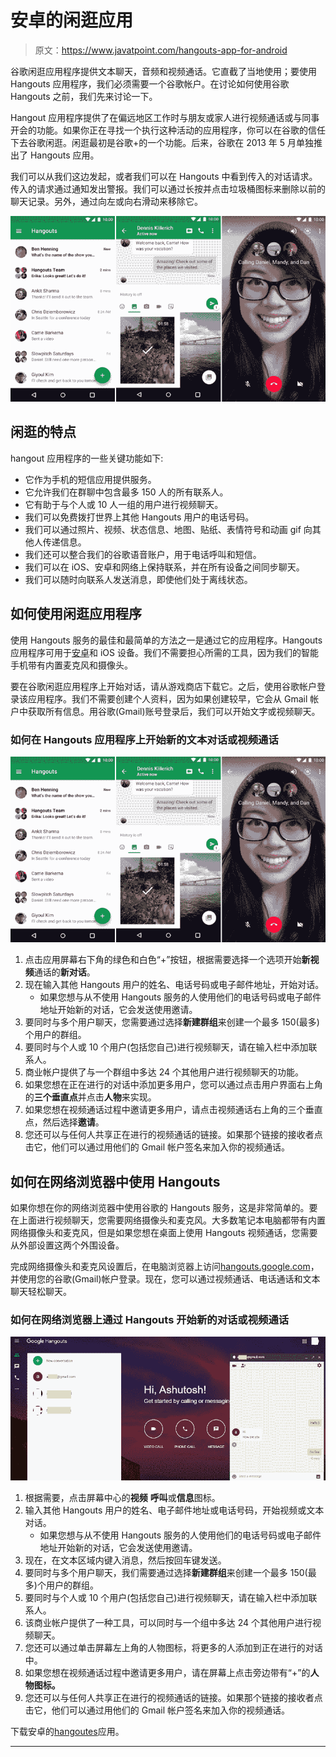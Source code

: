# 安卓的闲逛应用

> 原文：<https://www.javatpoint.com/hangouts-app-for-android>

谷歌闲逛应用程序提供文本聊天，音频和视频通话。它直截了当地使用；要使用 Hangouts 应用程序，我们必须需要一个谷歌帐户。在讨论如何使用谷歌 Hangouts 之前，我们先来讨论一下。

Hangout 应用程序提供了在偏远地区工作时与朋友或家人进行视频通话或与同事开会的功能。如果你正在寻找一个执行这种活动的应用程序，你可以在谷歌的信任下去谷歌闲逛。闲逛最初是谷歌+的一个功能。后来，谷歌在 2013 年 5 月单独推出了 Hangouts 应用。

我们可以从我们这边发起，或者我们可以在 Hangouts 中看到传入的对话请求。传入的请求通过通知发出警报。我们可以通过长按并点击垃圾桶图标来删除以前的聊天记录。另外，通过向左或向右滑动来移除它。

![Hangouts App for Android](img/a1e91576926ce6a0d8e066dedfb53963.png)

## 闲逛的特点

hangout 应用程序的一些关键功能如下:

*   它作为手机的短信应用提供服务。
*   它允许我们在群聊中包含最多 150 人的所有联系人。
*   它有助于与个人或 10 人一组的用户进行视频聊天。
*   我们可以免费拨打世界上其他 Hangouts 用户的电话号码。
*   我们可以通过照片、视频、状态信息、地图、贴纸、表情符号和动画 gif 向其他人传递信息。
*   我们还可以整合我们的谷歌语音账户，用于电话呼叫和短信。
*   我们可以在 iOS、安卓和网络上保持联系，并在所有设备之间同步聊天。
*   我们可以随时向联系人发送消息，即使他们处于离线状态。

## 如何使用闲逛应用程序

使用 Hangouts 服务的最佳和最简单的方法之一是通过它的应用程序。Hangouts 应用程序可用于[安卓](https://www.javatpoint.com/android-tutorial)和 iOS 设备。我们不需要担心所需的工具，因为我们的智能手机带有内置麦克风和摄像头。

要在谷歌闲逛应用程序上开始对话，请从游戏商店下载它。之后，使用谷歌帐户登录该应用程序。我们不需要创建个人资料，因为如果创建较早，它会从 Gmail 帐户中获取所有信息。用谷歌(Gmail)账号登录后，我们可以开始文字或视频聊天。

### 如何在 Hangouts 应用程序上开始新的文本对话或视频通话

![Hangouts App for Android](img/a1e91576926ce6a0d8e066dedfb53963.png)

1.  点击应用屏幕右下角的绿色和白色“+”按钮，根据需要选择一个选项开始**新视频**通话的**新对话**。
2.  现在输入其他 Hangouts 用户的姓名、电话号码或电子邮件地址，开始对话。
    *   如果您想与从不使用 Hangouts 服务的人使用他们的电话号码或电子邮件地址开始新的对话，它会发送使用邀请。
3.  要同时与多个用户聊天，您需要通过选择**新建群组**来创建一个最多 150(最多)个用户的群组。
4.  要同时与个人或 10 个用户(包括您自己)进行视频聊天，请在输入栏中添加联系人。
5.  商业帐户提供了与一个群组中多达 24 个其他用户进行视频聊天的功能。
6.  如果您想在正在进行的对话中添加更多用户，您可以通过点击用户界面右上角的**三个垂直点**并点击**人物**来实现。
7.  如果您想在视频通话过程中邀请更多用户，请点击视频通话右上角的三个垂直点，然后选择**邀请**。
8.  您还可以与任何人共享正在进行的视频通话的链接。如果那个链接的接收者点击它，他们可以通过用他们的 Gmail 帐户签名来加入你的视频通话。

## 如何在网络浏览器中使用 Hangouts

如果你想在你的网络浏览器中使用谷歌的 Hangouts 服务，这是非常简单的。要在上面进行视频聊天，您需要网络摄像头和麦克风。大多数笔记本电脑都带有内置网络摄像头和麦克风，但是如果您想在桌面上使用 Hangouts 视频通话，您需要从外部设置这两个外围设备。

完成网络摄像头和麦克风设置后，在电脑浏览器上访问[hangouts.google.com](https://hangouts.google.com/)，并使用您的谷歌(Gmail)帐户登录。现在，您可以通过视频通话、电话通话和文本聊天轻松聊天。

### 如何在网络浏览器上通过 Hangouts 开始新的对话或视频通话

![Hangouts App for Android](img/56ebe418ca5c0327dc8875556a5a1b7d.png)

1.  根据需要，点击屏幕中心的**视频** **呼叫**或**信息**图标。
2.  输入其他 Hangouts 用户的姓名、电子邮件地址或电话号码，开始视频或文本对话。
    *   如果您想与从不使用 Hangouts 服务的人使用他们的电话号码或电子邮件地址开始新的对话，它会发送使用邀请。
3.  现在，在文本区域内键入消息，然后按回车键发送。
4.  要同时与多个用户聊天，我们需要通过选择**新建群组**来创建一个最多 150(最多)个用户的群组。
5.  要同时与个人或 10 个用户(包括您自己)进行视频聊天，请在输入栏中添加联系人。
6.  该商业帐户提供了一种工具，可以同时与一个组中多达 24 个其他用户进行视频聊天。
7.  您还可以通过单击屏幕左上角的人物图标，将更多的人添加到正在进行的对话中。
8.  如果您想在视频通话过程中邀请更多用户，请在屏幕上点击旁边带有“+”的**人物图标。**
9.  您还可以与任何人共享正在进行的视频通话的链接。如果那个链接的接收者点击它，他们可以通过用他们的 Gmail 帐户签名来加入你的视频通话。

下载安卓的[hangoutes](https://play.google.com/store/apps/details?id=com.google.android.talk)应用。

* * *